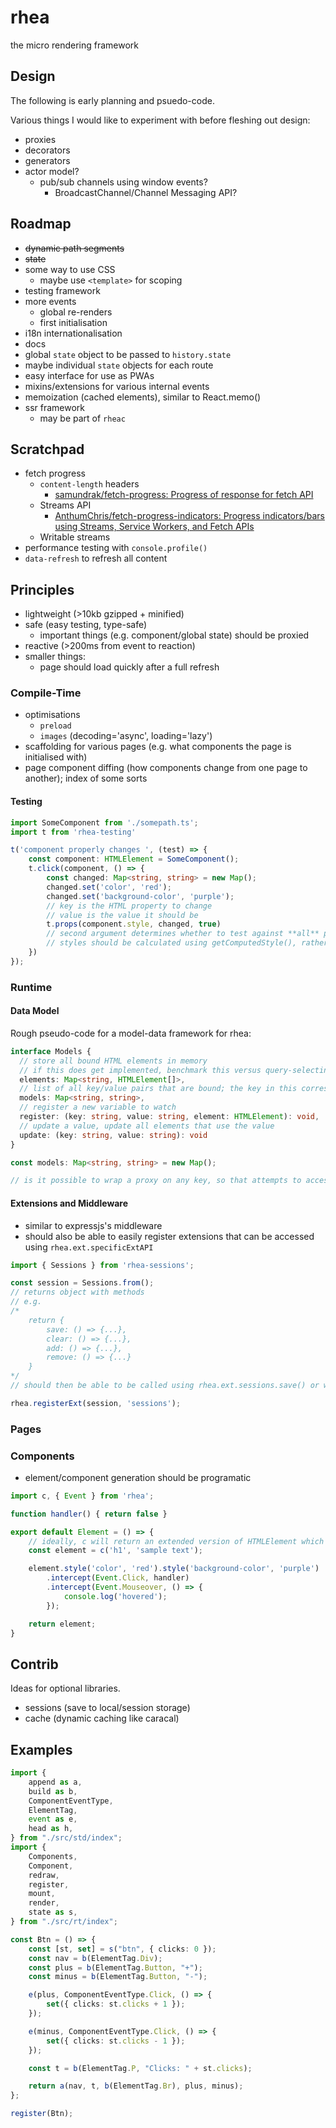# rhea

the micro rendering framework

## Design

The following is early planning and psuedo-code.

Various things I would like to experiment with before fleshing out design:

+ proxies
+ decorators
+ generators
+ actor model?
  + pub/sub channels using window events?
    + BroadcastChannel/Channel Messaging API?

## Roadmap

+ ~~dynamic path segments~~
+ ~~state~~
+ some way to use CSS
  + maybe use `<template>` for scoping
+ testing framework
+ more events
  + global re-renders
  + first initialisation
+ i18n internationalisation
+ docs
+ global `state` object to be passed to `history.state`
+ maybe individual `state` objects for each route
+ easy interface for use as PWAs
+ mixins/extensions for various internal events
+ memoization (cached elements), similar to React.memo()
+ ssr framework
  + may be part of `rheac`

## Scratchpad

+ fetch progress
  + `content-length` headers
    + [samundrak/fetch-progress: Progress of response for fetch API](https://github.com/samundrak/fetch-progress)
  + Streams API
    + [AnthumChris/fetch-progress-indicators: Progress indicators/bars using Streams, Service Workers, and Fetch APIs](https://github.com/AnthumChris/fetch-progress-indicators)
  + Writable streams
+ performance testing with `console.profile()`
+ `data-refresh` to refresh all content

## Principles

+ lightweight (>10kb gzipped + minified)
+ safe (easy testing, type-safe)
  + important things (e.g. component/global state) should be proxied
+ reactive (>200ms from event to reaction)
+ smaller things:
  + page should load quickly after a full refresh

### Compile-Time

+ optimisations
  + `preload`
  + `images` (decoding='async', loading='lazy')
+ scaffolding for various pages (e.g. what components the page is initialised with)
+ page component diffing (how components change from one page to another); index of some sorts

#### Testing

```typescript
import SomeComponent from './somepath.ts';
import t from 'rhea-testing'

t('component properly changes ', (test) => {
    const component: HTMLElement = SomeComponent();
    t.click(component, () => {
        const changed: Map<string, string> = new Map();
        changed.set('color', 'red');
        changed.set('background-color', 'purple');
        // key is the HTML property to change
        // value is the value it should be
        t.props(component.style, changed, true)
        // second argument determines whether to test against **all** properties of the given element, rather than the given ones in the map
        // styles should be calculated using getComputedStyle(), rather than the value of the property like elem.style[prop]
    })
});
```

### Runtime

#### Data Model

Rough pseudo-code for a model-data framework for rhea:

```typescript
interface Models {
  // store all bound HTML elements in memory
  // if this does get implemented, benchmark this versus query-selecting everything
  elements: Map<string, HTMLElement[]>,
  // list of all key/value pairs that are bound; the key in this corresponds to the key in the Models.elements property
  models: Map<string, string>,
  // register a new variable to watch
  register: (key: string, value: string, element: HTMLElement): void,
  // update a value, update all elements that use the value
  update: (key: string, value: string): void
}

const models: Map<string, string> = new Map();

// is it possible to wrap a proxy on any key, so that attempts to access the key will result in normal behaviour but also call Models.update() internally rather than the developer having to call it manually?
```

#### Extensions and Middleware

+ similar to expressjs's middleware
+ should also be able to easily register extensions that can be accessed using `rhea.ext.specificExtAPI`

```typescript
import { Sessions } from 'rhea-sessions';

const session = Sessions.from();
// returns object with methods
// e.g.
/*
    return {
        save: () => {...},
        clear: () => {...},
        add: () => {...},
        remove: () => {...}
    }
*/
// should then be able to be called using rhea.ext.sessions.save() or whatever method

rhea.registerExt(session, 'sessions');
```

### Pages

### Components

+ element/component generation should be programatic

```typescript
import c, { Event } from 'rhea';

function handler() { return false }

export default Element = () => {
    // ideally, c will return an extended version of HTMLElement which does not change its type, but adds some new properties
    const element = c('h1', 'sample text');

    element.style('color', 'red').style('background-color', 'purple')
        .intercept(Event.Click, handler)
        .intercept(Event.Mouseover, () => {
            console.log('hovered');
        });

    return element;
}
```

## Contrib

Ideas for optional libraries.

+ sessions (save to local/session storage)
+ cache (dynamic caching like caracal)

## Examples

```typescript
import {
    append as a,
    build as b,
    ComponentEventType,
    ElementTag,
    event as e,
    head as h,
} from "./src/std/index";
import {
    Components,
    Component,
    redraw,
    register,
    mount,
    render,
    state as s,
} from "./src/rt/index";

const Btn = () => {
    const [st, set] = s("btn", { clicks: 0 });
    const nav = b(ElementTag.Div);
    const plus = b(ElementTag.Button, "+");
    const minus = b(ElementTag.Button, "-");

    e(plus, ComponentEventType.Click, () => {
        set({ clicks: st.clicks + 1 });
    });

    e(minus, ComponentEventType.Click, () => {
        set({ clicks: st.clicks - 1 });
    });

    const t = b(ElementTag.P, "Clicks: " + st.clicks);

    return a(nav, t, b(ElementTag.Br), plus, minus);
};

register(Btn);
```
